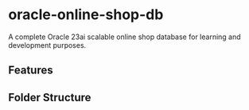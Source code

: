 # oracle-online-shop-db

A complete Oracle 23ai scalable online shop database for learning and development purposes.

## Features

## Folder Structure

##

